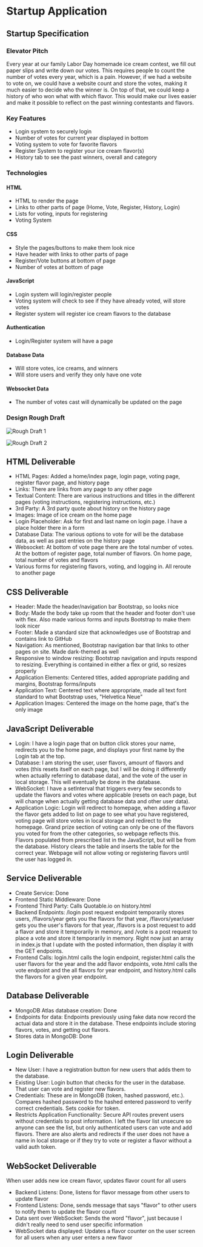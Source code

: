 # Startup Application

## Startup Specification

### Elevator Pitch

Every year at our family Labor Day homemade ice cream contest, we fill out paper slips and write down our votes. This requires people to count the number of votes every year, which is a pain. However, if we had a website to vote on, we could have a website count and store the votes, making it much easier to decide who the winner is. On top of that, we could keep a history of who won what with which flavor. This would make our lives easier and make it possible to reflect on the past winning contestants and flavors. 

### Key Features

- Login system to securely login
- Number of votes for current year displayed in bottom
- Voting system to vote for favorite flavors
- Register System to register your ice cream flavor(s)
- History tab to see the past winners, overall and category

### Technologies

#### HTML
- HTML to render the page
- Links to other parts of page (Home, Vote, Register, History, Login)
- Lists for voting, inputs for registering
- Voting System

#### CSS
- Style the pages/buttons to make them look nice
- Have header with links to other parts of page
- Register/Vote buttons at bottom of page
- Number of votes at bottom of page

#### JavaScript
- Login system will login/register people
- Voting system will check to see if they have already voted, will store votes
- Register system will register ice cream flavors to the database

#### Authentication
- Login/Register system will have a page

#### Database Data
- Will store votes, ice creams, and winners
- Will store users and verify they only have one vote

#### Websocket Data
- The number of votes cast will dynamically be updated on the page

### Design Rough Draft
![Rough Draft 1](images/RoughDraft1.jpeg)

![Rough Draft 2](images/RoughDraft2.jpeg)


## HTML Deliverable
- HTML Pages: Added a home/index page, login page, voting page, register flavor page, and history page
- Links: There are links from any page to any other page
- Textual Content: There are various instructions and titles in the different pages (voting instructions, registering instructions, etc.)
- 3rd Party: A 3rd party quote about history on the history page
- Images: Image of ice cream on the home page
- Login Placeholder: Ask for first and last name on login page. I have a place holder there in a form
- Database Data: The various options to vote for will be the database data, as well as past entries on the history page
- Websocket: At bottom of vote page there are the total number of votes. At the bottom of register page, total number of flavors. On home page, total number of votes and flavors
- Various forms for registering flavors, voting, and logging in. All reroute to another page

## CSS Deliverable
- Header: Made the header/navigation bar Bootstrap, so looks nice
- Body: Made the body take up room that the header and footer don't use with flex. Also made various forms and inputs Bootstrap to make them look nicer
- Footer: Made a standard size that acknowledges use of Bootstrap and contains link to GitHub
- Navigation: As mentioned, Bootstrap navigation bar that links to other pages on site. Made dark-themed as well
- Responsive to window resizing: Bootstrap navigation and inputs respond to resizing. Everything is contained in either a flex or grid, so resizes properly
- Application Elements: Centered titles, added appropriate padding and margins, Bootstrap forms/inputs
- Application Text: Centered text where appropriate, made all text font standard to what Bootstrap uses, "Helvetica Neue"
- Application Images: Centered the image on the home page, that's the only image

## JavaScript Deliverable
- Login: I have a login page that on button click stores your name, redirects you to the home page, and displays your first name by the Login tab at the top.
- Database: I am storing the user, user flavors, amount of flavors and votes (this resets itself on each page, but I will be doing it differently when actually referring to database data), and the vote of the user in local storage. This will eventually be done in the database.
- WebSocket: I have a setInterval that triggers every few seconds to update the flavors and votes where applicable (resets on each page, but will change when actually getting database data and other user data).
- Application Logic: Login will redirect to homepage, when adding a flavor the flavor gets added to list on page to see what you have registered, voting page will store votes in local storage and redirect to the homepage. Grand prize section of voting can only be one of the flavors you voted for from the other categories, so webpage reflects this. Flavors populated from prescribed list in the JavaScript, but will be from the database. History clears the table and inserts the table for the correct year. Webpage will not allow voting or registering flavors until the user has logged in.

## Service Deliverable
- Create Service: Done
- Frontend Static Middleware: Done
- Frontend Third Party: Calls Quotable.io on history.html
- Backend Endpoints: /login post request endpoint temporarily stores users, /flavors/year gets you the flavors for that year, /flavors/year/user gets you the user's flavors for that year, /flavors is a post request to add a flavor and store it temporarily in memory, and /vote is a post request to place a vote and store it temporarily in memory. Right now just an array in index.js that I update with the posted information, then display it with the GET endpoints.
- Frontend Calls: login.html calls the login endpoint, register.html calls the user flavors for the year and the add flavor endpoints, vote.html calls the vote endpoint and the all flavors for year endpoint, and history.html calls the flavors for a given year endpoint.

## Database Deliverable
- MongoDB Atlas database creation: Done
- Endpoints for data: Endpoints previously using fake data now record the actual data and store it in the database. These endpoints include storing flavors, votes, and getting out flavors.
- Stores data in MongoDB: Done

## Login Deliverable
- New User: I have a registration button for new users that adds them to the database.
- Existing User: Login button that checks for the user in the database. That user can vote and register new flavors. 
- Credentials: These are in MongoDB (token, hashed password, etc.). Compares hashed password to the hashed entered password to verify correct credentials. Sets cookie for token.
- Restricts Application Functionality: Secure API routes prevent users without credentials to post information. I left the flavor list unsecure so anyone can see the list, but only authenticated users can vote and add flavors. There are also alerts and redirects if the user does not have a name in local storage or if they try to vote or register a flavor without a valid auth token.

## WebSocket Deliverable
When user adds new ice cream flavor, updates flavor count for all users
- Backend Listens: Done, listens for flavor message from other users to update flavor
- Frontend Listens: Done, sends message that says "flavor" to other users to notify them to update the flavor count
- Data sent over WebSocket: Sends the word "flavor", just because I didn't really need to send user specific information
- WebSocket data displayed: Updates a flavor counter on the user screen for all users when any user enters a new flavor